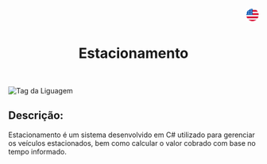 <a href="https://github.com/rafaelrvital/CSharp-Trainning/tree/main/bootcamp-DecolaTech2024/estacionamento/README.md"><img src="https://github.com/rafaelrvital/rafaelrvital/blob/main/assets/flags/us.png" width="25" align="right" title="Change to english"></a>

<br>

<div align=center>

<br>

# Estacionamento
 
</div><br>


![Tag da Liguagem](https://img.shields.io/badge/Visual%20Studio%20Code-CSharp-orange)

## Descrição:

Estacionamento é um sistema desenvolvido em C# utilizado para gerenciar os veículos estacionados, bem como calcular o valor cobrado com base no tempo informado.